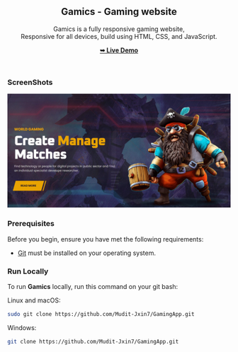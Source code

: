 <div align="center">

  <br />
  <br />

  <h2 align="center">Gamics - Gaming website</h2>

  Gamics is a fully responsive gaming website, <br />Responsive for all devices, build using HTML, CSS, and JavaScript.

  <a href="https://flourishing-flan-34609b.netlify.app/"><strong>➥ Live Demo</strong></a>

</div>

<br />

### ScreenShots

![Gamics Desktop Demo](./readme-images/Screenshot%202023-03-29%20184405.jpg "Desktop Demo")

### Prerequisites

Before you begin, ensure you have met the following requirements:

* [Git](https://git-scm.com/downloads "Download Git") must be installed on your operating system.

### Run Locally

To run **Gamics** locally, run this command on your git bash:

Linux and macOS:

```bash
sudo git clone https://github.com/Mudit-Jxin7/GamingApp.git
```

Windows:

```bash
git clone https://github.com/Mudit-Jxin7/GamingApp.git
```
